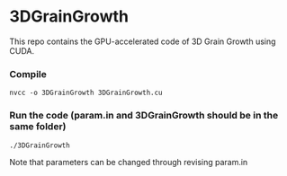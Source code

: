# 3DGrainGrowth

This repo contains the GPU-accelerated code of 3D Grain Growth using CUDA.

### Compile
```
nvcc -o 3DGrainGrowth 3DGrainGrowth.cu
```

### Run the code (param.in and 3DGrainGrowth should be in the same folder)
```
./3DGrainGrowth
```

Note that parameters can be changed through revising param.in
